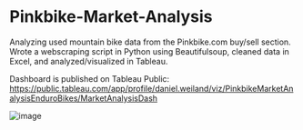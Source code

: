 # Pinkbike-Market-Analysis
Analyzing used mountain bike data from the Pinkbike.com buy/sell section.  Wrote a webscraping script in Python using Beautifulsoup, cleaned data in Excel, and analyzed/visualized in Tableau.  

Dashboard is published on Tableau Public: 
https://public.tableau.com/app/profile/daniel.weiland/viz/PinkbikeMarketAnalysisEnduroBikes/MarketAnalysisDash

![image](https://github.com/dannyweiland/Pinkbike-Market-Analysis/assets/49922377/90a408a6-353d-4f1c-a4ac-040dfa6943bd)

